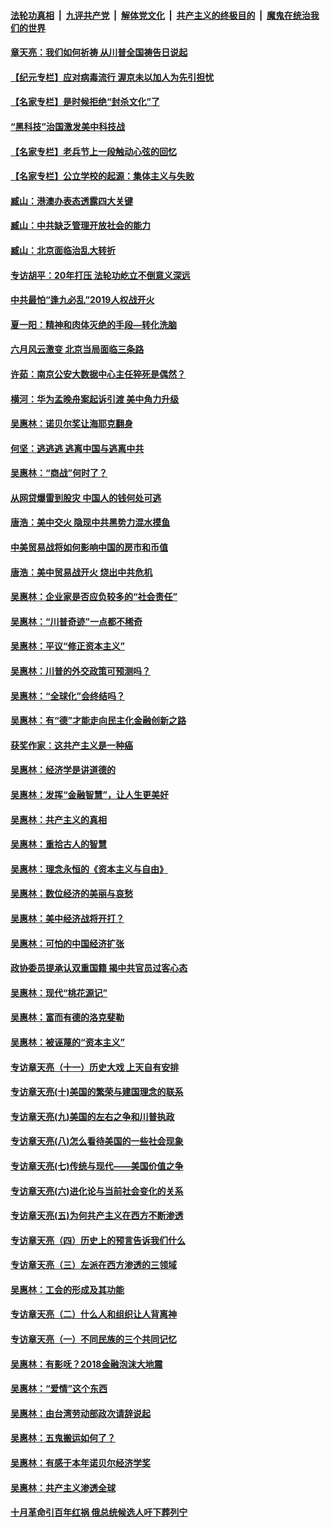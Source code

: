 

####  [法轮功真相](../../../../basic/blob/master/README.md?t=07031702) &nbsp;|&nbsp; [九评共产党](../../../../9ping.md/blob/master/README.md?t=07031702) &nbsp;|&nbsp; [解体党文化](../../../../jtdwh.md/blob/master/README.md?t=07031702)  &nbsp;|&nbsp; [共产主义的终极目的](../../../../gczydzjmd.md/blob/master/README.md?t=07031702) &nbsp;|&nbsp; [魔鬼在统治我们的世界](../../../../mgztzwmdsj.md/blob/master/README.md?t=07031702) 

#### [章天亮：我们如何祈祷 从川普全国祷告日说起](../pages/nsc423/n11944627.md?t=07031702) 

#### [【纪元专栏】应对病毒流行 渥京未以加人为先引担忧](../pages/nsc423/n11875714.md?t=07031702) 

#### [【名家专栏】是时候拒绝“封杀文化”了](../pages/nsc423/n11814093.md?t=07031702) 

#### [“黑科技”治国激发美中科技战](../pages/nsc423/n11638056.md?t=07031702) 

#### [【名家专栏】老兵节上一段触动心弦的回忆](../pages/nsc423/n11646016.md?t=07031702) 

#### [【名家专栏】公立学校的起源：集体主义与失败](../pages/nsc423/n11601833.md?t=07031702) 

#### [臧山：港澳办表态透露四大关键](../pages/nsc423/n11421628.md?t=07031702) 

#### [臧山：中共缺乏管理开放社会的能力](../pages/nsc423/n11407457.md?t=07031702) 

#### [臧山：北京面临治乱大转折](../pages/nsc423/n11406895.md?t=07031702) 

#### [专访胡平：20年打压 法轮功屹立不倒意义深远](../pages/nsc423/n11398800.md?t=07031702) 

#### [中共最怕“逢九必乱”2019人权战开火](../pages/nsc423/n11385248.md?t=07031702) 

#### [夏一阳：精神和肉体灭绝的手段—转化洗脑](../pages/nsc423/n11368250.md?t=07031702) 

#### [六月风云激变 北京当局面临三条路](../pages/nsc423/n11313668.md?t=07031702) 

#### [许茹：南京公安大数据中心主任猝死是偶然？](../pages/nsc423/n11064744.md?t=07031702) 

#### [横河：华为孟晚舟案起诉引渡 美中角力升级](../pages/nsc423/n11027230.md?t=07031702) 

#### [吴惠林：诺贝尔奖让海耶克翻身](../pages/nsc423/n10890049.md?t=07031702) 

#### [何坚：逃逃逃 逃离中国与逃离中共](../pages/nsc423/n10592891.md?t=07031702) 

#### [吴惠林：“商战”何时了？](../pages/nsc423/n10573558.md?t=07031702) 

#### [从网贷爆雷到股灾 中国人的钱何处可逃](../pages/nsc423/n10572800.md?t=07031702) 

#### [唐浩：美中交火 隐现中共黑势力混水摸鱼](../pages/nsc423/n10544040.md?t=07031702) 

#### [中美贸易战将如何影响中国的房市和币值](../pages/nsc423/n10543697.md?t=07031702) 

#### [唐浩：美中贸易战开火 烧出中共危机](../pages/nsc423/n10540126.md?t=07031702) 

#### [吴惠林：企业家是否应负较多的“社会责任”](../pages/nsc423/n10535022.md?t=07031702) 

#### [吴惠林：“川普奇迹”一点都不稀奇](../pages/nsc423/n10512808.md?t=07031702) 

#### [吴惠林：平议“修正资本主义”](../pages/nsc423/n10495724.md?t=07031702) 

#### [吴惠林：川普的外交政策可预测吗？](../pages/nsc423/n10462387.md?t=07031702) 

#### [吴惠林：“全球化”会终结吗？](../pages/nsc423/n10452838.md?t=07031702) 

#### [吴惠林：有“德”才能走向民主化金融创新之路](../pages/nsc423/n10432292.md?t=07031702) 

#### [获奖作家：这共产主义是一种癌](../pages/nsc423/n10431541.md?t=07031702) 

#### [吴惠林：经济学是讲道德的](../pages/nsc423/n10398014.md?t=07031702) 

#### [吴惠林：发挥“金融智慧”，让人生更美好](../pages/nsc423/n10375019.md?t=07031702) 

#### [吴惠林：共产主义的真相](../pages/nsc423/n10351394.md?t=07031702) 

#### [吴惠林：重拾古人的智慧](../pages/nsc423/n10337691.md?t=07031702) 

#### [吴惠林：理念永恒的《资本主义与自由》](../pages/nsc423/n10316274.md?t=07031702) 

#### [吴惠林：数位经济的美丽与哀愁](../pages/nsc423/n10292946.md?t=07031702) 

#### [吴惠林：美中经济战将开打？](../pages/nsc423/n10258825.md?t=07031702) 

#### [吴惠林：可怕的中国经济扩张](../pages/nsc423/n10219147.md?t=07031702) 

#### [政协委员提承认双重国籍 揭中共官员过客心态](../pages/nsc423/n10208809.md?t=07031702) 

#### [吴惠林：现代“桃花源记”](../pages/nsc423/n10185234.md?t=07031702) 

#### [吴惠林：富而有德的洛克斐勒](../pages/nsc423/n10142264.md?t=07031702) 

#### [吴惠林：被诬蔑的“资本主义”](../pages/nsc423/n10124816.md?t=07031702) 

#### [专访章天亮（十一）历史大戏 上天自有安排](../pages/nsc423/n10094905.md?t=07031702) 

#### [专访章天亮(十)美国的繁荣与建国理念的联系](../pages/nsc423/n10094899.md?t=07031702) 

#### [专访章天亮(九)美国的左右之争和川普执政](../pages/nsc423/n10094889.md?t=07031702) 

#### [专访章天亮(八)怎么看待美国的一些社会现象](../pages/nsc423/n10094857.md?t=07031702) 

#### [专访章天亮(七)传统与现代——美国价值之争](../pages/nsc423/n10093140.md?t=07031702) 

#### [专访章天亮(六)进化论与当前社会变化的关系](../pages/nsc423/n10092036.md?t=07031702) 

#### [专访章天亮(五)为何共产主义在西方不断渗透](../pages/nsc423/n10083620.md?t=07031702) 

#### [专访章天亮（四）历史上的预言告诉我们什么](../pages/nsc423/n10083606.md?t=07031702) 

#### [专访章天亮（三）左派在西方渗透的三领域](../pages/nsc423/n10081115.md?t=07031702) 

#### [吴惠林：工会的形成及其功能](../pages/nsc423/n10080633.md?t=07031702) 

#### [专访章天亮（二）什么人和组织让人背离神](../pages/nsc423/n10076637.md?t=07031702) 

#### [专访章天亮（一）不同民族的三个共同记忆](../pages/nsc423/n10074188.md?t=07031702) 

#### [吴惠林：有影呒？2018金融泡沫大地震](../pages/nsc423/n10040534.md?t=07031702) 

#### [吴惠林：“爱情”这个东西](../pages/nsc423/n10019423.md?t=07031702) 

#### [吴惠林：由台湾劳动部政次请辞说起](../pages/nsc423/n9979679.md?t=07031702) 

#### [吴惠林：五鬼搬运如何了？](../pages/nsc423/n9925338.md?t=07031702) 

#### [吴惠林：有感于本年诺贝尔经济学奖](../pages/nsc423/n9871883.md?t=07031702) 

#### [吴惠林：共产主义渗透全球](../pages/nsc423/n9812748.md?t=07031702) 

#### [十月革命引百年红祸 俄总统候选人吁下葬列宁](../pages/nsc423/n9810182.md?t=07031702) 

